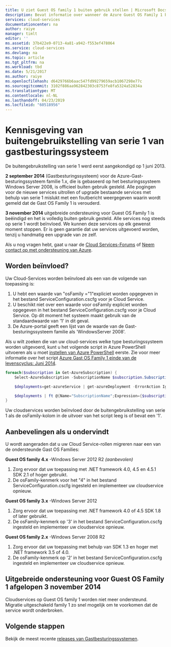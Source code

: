 ```yaml
---
title: U ziet Guest OS family 1 buiten gebruik stellen | Microsoft Docs
description: Bevat informatie over wanneer de Azure Guest OS Family 1 buiten gebruik stellen is er gebeurd en hoe u bepaalt als u ondervindt
services: cloud-services
documentationcenter: na
author: raiye
manager: timlt
editor: ''
ms.assetid: 37b422e9-0713-4a81-a942-f553ef478064
ms.service: cloud-services
ms.devlang: na
ms.topic: article
ms.tgt_pltfrm: na
ms.workload: tbd
ms.date: 5/21/2017
ms.author: raiye
ms.openlocfilehash: d6429766b6aac547fd99279659acb1067298e77c
ms.sourcegitcommit: 3102f886aa962842303c8753fe8fa5324a52834a
ms.translationtype: MT
ms.contentlocale: nl-NL
ms.lasthandoff: 04/23/2019
ms.locfileid: "60518956"
---
```

# <a name="guest-os-family-1-retirement-notice"></a>Kennisgeving van buitengebruikstelling van serie 1 van gastbesturingssysteem
De buitengebruikstelling van serie 1 werd eerst aangekondigd op 1 juni 2013.

**2 september 2014** (Gastbesturingssysteem) voor de Azure-Gast-besturingssysteem familie 1.x, die is gebaseerd op het besturingssysteem Windows Server 2008, is officieel buiten gebruik gesteld. Alle pogingen voor de nieuwe services uitrollen of upgrade bestaande services met behulp van serie 1 mislukt met een foutbericht weergegeven waarin wordt gemeld dat de Gast OS Family 1 is verouderd.

**3 november 2014** uitgebreide ondersteuning voor Guest OS Family 1 is beëindigd en het is volledig buiten gebruik gesteld. Alle services nog steeds op serie 1 wordt beïnvloed. We kunnen deze services op elk gewenst moment stoppen. Er is geen garantie dat uw services uitgevoerd worden, tenzij u handmatig een upgrade van ze zelf.

Als u nog vragen hebt, gaat u naar de [Cloud Services-Forums](https://social.msdn.microsoft.com/Forums/home?forum=windowsazuredevelopment&filter=alltypes&sort=lastpostdesc) of [Neem contact op met ondersteuning van Azure](https://azure.microsoft.com/support/options/).

## <a name="are-you-affected"></a>Worden beïnvloed?
Uw Cloud-Services worden beïnvloed als een van de volgende van toepassing is:

1. U hebt een waarde van "osFamily ="1"expliciet worden opgegeven in het bestand ServiceConfiguration.cscfg voor je Cloud Service.
2. U beschikt niet over een waarde voor osFamily expliciet worden opgegeven in het bestand ServiceConfiguration.cscfg voor je Cloud Service. Op dit moment het systeem maakt gebruik van de standaardwaarde van '1' in dit geval.
3. De Azure-portal geeft een lijst van de waarde van de Gast-besturingssysteem familie als 'WindowsServer 2008'.

Als u wilt zoeken die van uw cloud-services welke type besturingssysteem worden uitgevoerd, kunt u het volgende script in Azure PowerShell uitvoeren als u moet [instellen van Azure PowerShell](/powershell/azureps-cmdlets-docs) eerste. Zie voor meer informatie over het script [Azure Gast OS Family 1 einde van de levenscyclus: Juni 2014](https://blogs.msdn.com/b/ryberry/archive/2014/04/02/azure-guest-os-family-1-end-of-life-june-2014.aspx).

```Powershell
foreach($subscription in Get-AzureSubscription) {
    Select-AzureSubscription -SubscriptionName $subscription.SubscriptionName

    $deployments=get-azureService | get-azureDeployment -ErrorAction Ignore | where {$_.SdkVersion -NE ""}

    $deployments | ft @{Name="SubscriptionName";Expression={$subscription.SubscriptionName}}, ServiceName, SdkVersion, Slot, @{Name="osFamily";Expression={(select-xml -content $_.configuration -xpath "/ns:ServiceConfiguration/@osFamily" -namespace $namespace).node.value }}, osVersion, Status, URL
}
```

Uw cloudservices worden beïnvloed door de buitengebruikstelling van serie 1 als de osFamily-kolom in de uitvoer van het script leeg is of bevat een '1'.

## <a name="recommendations-if-you-are-affected"></a>Aanbevelingen als u ondervindt
U wordt aangeraden dat u uw Cloud Service-rollen migreren naar een van de ondersteunde Gast OS Families:

**Guest OS family 4.x** -Windows Server 2012 R2 *(aanbevolen)*

1. Zorg ervoor dat uw toepassing met .NET framework 4.0, 4.5 en 4.5.1 SDK 2.1 of hoger gebruikt.
2. De osFamily-kenmerk voor het "4" in het bestand ServiceConfiguration.cscfg ingesteld en implementeer uw cloudservice opnieuw.

**Guest OS family 3.x** -Windows Server 2012

1. Zorg ervoor dat uw toepassing met .NET framework 4.0 of 4.5 SDK 1.8 of later gebruikt.
2. De osFamily-kenmerk op '3' in het bestand ServiceConfiguration.cscfg ingesteld en implementeer uw cloudservice opnieuw.

**Guest OS family 2.x** -Windows Server 2008 R2

1. Zorg ervoor dat uw toepassing met behulp van SDK 1.3 en hoger met .NET framework 3.5 of 4.0.
2. De osFamily-kenmerk op '2' in het bestand ServiceConfiguration.cscfg ingesteld en implementeer uw cloudservice opnieuw.

## <a name="extended-support-for-guest-os-family-1-ended-nov-3-2014"></a>Uitgebreide ondersteuning voor Guest OS Family 1 afgelopen 3 november 2014
Cloudservices op Guest OS family 1 worden niet meer ondersteund. Migratie uitgeschakeld family 1 zo snel mogelijk om te voorkomen dat de service wordt onderbroken.  

## <a name="next-steps"></a>Volgende stappen
Bekijk de meest recente [releases van Gastbesturingssystemen](cloud-services-guestos-update-matrix.md).

